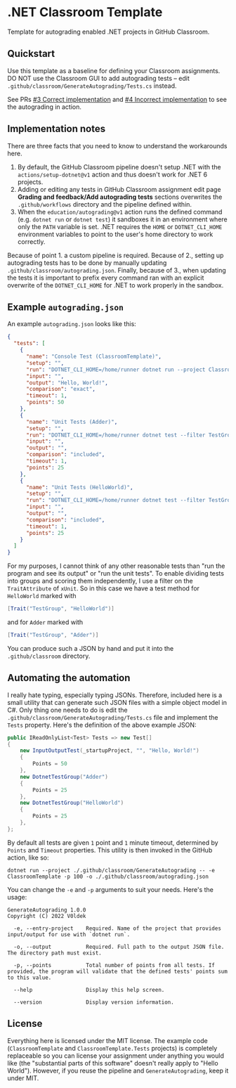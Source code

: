 # .NET Classroom Template

Template for autograding enabled .NET projects in GitHub Classroom.

## Quickstart

Use this template as a baseline for defining your Classroom assignments. DO NOT use the Classroom GUI to add autograding tests &ndash; edit `.github/classroom/GenerateAutograding/Tests.cs` instead.

See PRs [#3 Correct implementation](https://github.com/V0ldek/ClassroomTemplate/pull/3) and [#4 Incorrect implementation](https://github.com/V0ldek/ClassroomTemplate/pull/4) to see the autograding in action.

## Implementation notes

There are three facts that you need to know to understand the workarounds here.

1. By default, the GitHub Classroom pipeline doesn't setup .NET with the `actions/setup-dotnet@v1` action and thus doesn't work for .NET 6 projects.
2. Adding or editing any tests in GitHub Classroom assignment edit page **Grading and feedback/Add autograding tests** sections overwrites the `.github/workflows` directory and the pipeline defined within.
3. When the `education/autograding@v1` action runs the defined command (e.g. `dotnet run` or `dotnet test`) it sandboxes it in an environment where only the `PATH` variable is set. .NET requires the `HOME` or `DOTNET_CLI_HOME` environment variables to point to the user's home directory to work correctly.

Because of point 1. a custom pipeline is required. Because of 2., setting up autograding tests has to be done by manually updating `.github/classroom/autograding.json`. Finally, because of 3., when updating the tests it is important to prefix every command ran with an explicit overwrite of the `DOTNET_CLI_HOME` for .NET to work properly in the sandbox.

## Example `autograding.json`

An example `autograding.json` looks like this:

```json
{
  "tests": [
    {
      "name": "Console Test (ClassroomTemplate)",
      "setup": "",
      "run": "DOTNET_CLI_HOME=/home/runner dotnet run --project ClassroomTemplate",
      "input": "",
      "output": "Hello, World!",
      "comparison": "exact",
      "timeout": 1,
      "points": 50
    },
    {
      "name": "Unit Tests (Adder)",
      "setup": "",
      "run": "DOTNET_CLI_HOME=/home/runner dotnet test --filter TestGroup=Adder",
      "input": "",
      "output": "",
      "comparison": "included",
      "timeout": 1,
      "points": 25
    },
    {
      "name": "Unit Tests (HelloWorld)",
      "setup": "",
      "run": "DOTNET_CLI_HOME=/home/runner dotnet test --filter TestGroup=HelloWorld",
      "input": "",
      "output": "",
      "comparison": "included",
      "timeout": 1,
      "points": 25
    }
  ]
}
```

For my purposes, I cannot think of any other reasonable tests than "run the program and see its output" or "run the unit tests". To enable dividing tests into groups and scoring them independently, I use a filter on the `TraitAttribute` of `xUnit`. So in this case we have a test method for `HelloWorld` marked with
```csharp
[Trait("TestGroup", "HelloWorld")]
```
and for `Adder` marked with
```csharp
[Trait("TestGroup", "Adder")]
```

You can produce such a JSON by hand and put it into the `.github/classroom` directory.

## Automating the automation

I really hate typing, especially typing JSONs. Therefore, included here is a small utility that can generate such JSON files with a simple object model in C#. Only thing one needs to do is edit the `.github/classroom/GenerateAutograding/Tests.cs` file and implement the `Tests` property. Here's the definition of the above example JSON:

```csharp
public IReadOnlyList<Test> Tests => new Test[]
{
    new InputOutputTest(_startupProject, "", "Hello, World!")
    {
        Points = 50
    },
    new DotnetTestGroup("Adder")
    {
        Points = 25
    },
    new DotnetTestGroup("HelloWorld")
    {
        Points = 25
    },
};
```

By default all tests are given `1` point and `1` minute timeout, determined by `Points` and `Timeout` properties. This utility is then invoked in the GitHub action, like so:
```
dotnet run --project ./.github/classroom/GenerateAutograding -- -e ClassroomTemplate -p 100 -o ./.github/classroom/autograding.json
```

You can change the `-e` and `-p` arguments to suit your needs. Here's the usage:

```
GenerateAutograding 1.0.0
Copyright (C) 2022 V0ldek

  -e, --entry-project    Required. Name of the project that provides input/output for use with `dotnet run`.

  -o, --output           Required. Full path to the output JSON file. The directory path must exist.

  -p, --points           Total number of points from all tests. If provided, the program will validate that the defined tests' points sum to this value.

  --help                 Display this help screen.

  --version              Display version information.
```

## License

Everything here is licensed under the MIT license. The example code (`ClassroomTemplate` and `ClassroomTemplate.Tests` projects) is completely replaceable so you can license your assignment under anything you would like (the "substantial parts of this software" doesn't really apply to "Hello World"). However, if you reuse the pipeline and `GenerateAutograding`, keep it under MIT.

